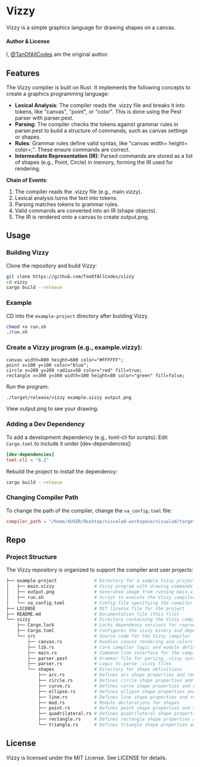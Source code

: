 # Vizzy

Vizzy is a simple graphics language for drawing shapes on a canvas.

#### Author & License

I, [@TanOfAllCodes](https://github.com/TanOfAllCodes/) am the original author.

## Features

The Vizzy compiler is built on Rust. It implements the following concepts to create a graphics programming language:

- **Lexical Analysis**: The compiler reads the .vizzy file and breaks it into tokens, like "canvas", "point", or "color". This is done using the Pest parser with parser.pest.
- **Parsing**: The compiler checks the tokens against grammar rules in parser.pest to build a structure of commands, such as canvas settings or shapes.
- **Rules**: Grammar rules define valid syntax, like "canvas width=<number> height=<number> color=<string>;". These ensure commands are correct.
- **Intermediate Representation (IR)**: Parsed commands are stored as a list of shapes (e.g., Point, Circle) in memory, forming the IR used for rendering.

**Chain of Events**:
1. The compiler reads the .vizzy file (e.g., main.vizzy).
2. Lexical analysis turns the text into tokens.
3. Parsing matches tokens to grammar rules.
4. Valid commands are converted into an IR (shape objects).
5. The IR is rendered onto a canvas to create output.png.

## Usage

### Building Vizzy

Clone the repository and build Vizzy:

```bash
git clone https://github.com/TanOfAllCodes/vizzy
cd vizzy
cargo build --release
```

### Example 

CD into the `example-project` directory after building Vizzy. 

```bash 
chmod +x run.sh 
./run.sh
```

### Create a Vizzy program (e.g., example.vizzy):

```vizzy
canvas width=800 height=600 color="#FFFFFF";
point x=100 y=100 color="blue";
circle x=200 y=200 radius=50 color="red" fill=true;
rectangle x=300 y=300 width=100 height=80 color="green" fill=false;
```

Run the program:

```bash
./target/release/vizzy example.vizzy output.png
```

View output.png to see your drawing.

### Adding a Dev Dependency

To add a development dependency (e.g., toml-cli for scripts):
Edit `Cargo.toml` to include it under [dev-dependencies]:

```toml
[dev-dependencies]
toml-cli = "0.2"
```

Rebuild the project to install the dependency:

```bash
cargo build --release
```

###  Changing Compiler Path 

To change the path of the compiler, change the `va_config.toml` file:

```toml
compiler_path = "/home/$USER/Desktop/visualad-workspace/visualad/target/release/vizzy"
```

## Repo 

### Project Structure

The Vizzy repository is organized to support the compiler and user projects:

```bash
├── example-project              # Directory for a sample Vizzy project
│   ├── main.vizzy               # Vizzy program with drawing commands
│   ├── output.png               # Generated image from running main.vizzy
│   ├── run.sh                   # Script to execute the Vizzy compiler
│   └── va_config.toml           # Config file specifying the compiler path
├── LICENSE                      # MIT license file for the project
├── README.md                    # Documentation file (this file)
└── vizzy                        # Directory containing the Vizzy compiler
    ├── Cargo.lock               # Locks dependency versions for reproducibility
    ├── Cargo.toml               # Configures the vizzy binary and dependencies
    └── src                      # Source code for the Vizzy compiler
        ├── canvas.rs            # Handles canvas rendering and colors
        ├── lib.rs               # Core compiler logic and module definitions
        ├── main.rs              # Command-line interface for the compiler
        ├── parser.pest          # Grammar file for parsing .vizzy syntax
        ├── parser.rs            # Logic to parse .vizzy files
        └── shapes               # Directory for shape definitions
            ├── arc.rs           # Defines arc shape properties and rendering
            ├── circle.rs        # Defines circle shape properties and rendering
            ├── curve.rs         # Defines curve shape properties and rendering
            ├── ellipse.rs       # Defines ellipse shape properties and rendering
            ├── line.rs          # Defines line shape properties and rendering
            ├── mod.rs           # Module declarations for shapes
            ├── point.rs         # Defines point shape properties and rendering
            ├── quadrilateral.rs # Defines quadrilateral shape properties and rendering
            ├── rectangle.rs     # Defines rectangle shape properties and rendering
            └── triangle.rs      # Defines triangle shape properties and rendering
```

## License

Vizzy is licensed under the MIT License. See LICENSE for details.
